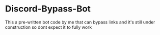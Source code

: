 # Discord-Bypass-Bot
This a pre-written bot code by me that can bypass links and it's still under construction so dont expect it to fully work
